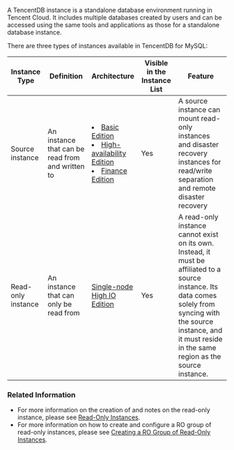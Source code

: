 A TencentDB instance is a standalone database environment running in Tencent Cloud. It includes multiple databases created by users and can be accessed using the same tools and applications as those for a standalone database instance.

There are three types of instances available in TencentDB for MySQL:

<table>
<thead>
<tr>
<th>Instance Type</th>
<th width="20%">Definition</th>
<th width="15%">Architecture</th>
<th>Visible in the Instance List</th>
<th>Feature</th>
</tr>
</thead>
<tbody><tr>
<td>Source instance</td>
<td>An instance that can be read from and written to</td>
<td><li><a href="https://intl.cloud.tencent.com/document/product/236/17136" target="_blank">Basic Edition</a> <li> <a href="https://intl.cloud.tencent.com/document/product/236/17136" target="_blank">High-availability Edition</a><li> <a href="https://intl.cloud.tencent.com/document/product/236/17136" target="_blank">Finance Edition</a></td>
<td>Yes</td>
<td>A source instance can mount read-only instances and disaster recovery instances for read/write separation and remote disaster recovery</td>
</tr>
<tr>
<td>Read-only instance</td>
<td>An instance that can only be read from</td>
<td><a href="https://intl.cloud.tencent.com/document/product/236/17136" target="_blank">Single-node High IO Edition</a></td>
<td>Yes</td>
<td>A read-only instance cannot exist on its own. Instead, it must be affiliated to a source instance. Its data comes solely from syncing with the source instance, and it must reside in the same region as the source instance.</td>
</tr>
</tbody></table>

### Related Information
- For more information on the creation of and notes on the read-only instance, please see [Read-Only Instances](https://intl.cloud.tencent.com/document/product/236/7270).
- For more information on how to create and configure a RO group of read-only instances, please see [Creating a RO Group of Read-Only Instances](https://intl.cloud.tencent.com/document/product/236/11361).

